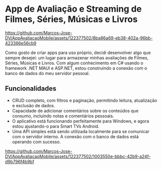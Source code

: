 # App de Avaliação e Streaming de Filmes, Séries, Músicas e Livros

https://github.com/Marcos-Jose-DV/AppAvaliacaoMobile/assets/122377502/8ba86a69-eb38-402a-96bb-423366e56cb9

Como gosto de criar apps para uso próprio, decidi desenvolver algo que sempre desejei: um lugar para armazenar minhas avaliações de Filmes, Séries, Músicas e Livros. Com algum conhecimento em C# usando o framework .NET MAUI e ASP.NET, estou construindo a conexão com o banco de dados do meu servidor pessoal.

## Funcionalidades

- CRUD completo, com filtros e paginação, permitindo leitura, atualização e exclusão de dados.
- Capacidade de adicionar comentários sobre os conteúdos que consumo, incluindo notas e comentários pessoais.
- O aplicativo está funcionando perfeitamente para Windows, e agora estou ajustando-o para Smart TVs Android.
- Uma API simples está sendo utilizada localmente para se comunicar com o servidor interno. A conexão com o banco de dados está operando com sucesso.

https://github.com/Marcos-Jose-DV/AppAvaliacaoMobile/assets/122377502/1003550e-bbbc-42b9-a24f-d9b796f4b9bf
